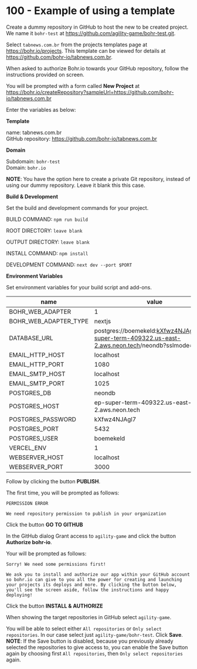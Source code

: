 # 100 - Example of using a template

Create a dummy repository in GitHub to host the new to be created project. We name it ```bohr-test``` at https://github.com/agility-game/bohr-test.git.

Select ```tabnews.com.br``` from the projects templates page at https://bohr.io/projects. This template can be viewed for details at https://github.com/bohr-io/tabnews.com.br.

When asked to authorize Bohr.io towards your GitHub repository, follow the instructions provided on screen.

You will be prompted with a form called **New Project** at https://bohr.io/createRepository?sampleUrl=https://github.com/bohr-io/tabnews.com.br

Enter the variables as below:

**Template**

name: tabnews.com.br<br/>
GitHub repository: https://github.com/bohr-io/tabnews.com.br

**Domain**

Subdomain: ```bohr-test```<br/>
Domain: ```bohr.io```

**NOTE**: You have the option here to create a private Git repository, instead of using our dummy repository. Leave it blank this this case.

**Build & Development**

Set the build and development commands for your project.

BUILD COMMAND: ```npm run build```

ROOT DIRECTORY: ```leave blank```

OUTPUT DIRECTORY: ```leave blank```

INSTALL COMMAND: ```npm install```

DEVELOPMENT COMMAND: ```next dev --port $PORT```

**Environment Variables**

Set environment variables for your build script and add-ons.

| name | value | secret |
| -- | -- | -- |
| BOHR_WEB_ADAPTER | 1 | |
| BOHR_WEB_ADAPTER_TYPE | nextjs ||
| DATABASE_URL | postgres://boemekeld:kXfwz4NJAgl7@ep-super-term-409322.us-east-2.aws.neon.tech/neondb?sslmode=require | |
| EMAIL_HTTP_HOST | localhost | |
| EMAIL_HTTP_PORT | 1080 | |
| EMAIL_SMTP_HOST | localhost | |
| EMAIL_SMTP_PORT | 1025 | |
| POSTGRES_DB | neondb | |
| POSTGRES_HOST | ep-super-term-409322.us-east-2.aws.neon.tech | |
| POSTGRES_PASSWORD | kXfwz4NJAgl7 | X |
| POSTGRES_PORT | 5432 | |
| POSTGRES_USER | boemekeld | |
| VERCEL_ENV | 1 | |
| WEBSERVER_HOST | localhost | |
| WEBSERVER_PORT | 3000 | |

Follow by clicking the button **PUBLISH**.

The first time, you will be prompted as follows:

```
PERMISSION ERROR

We need repository permission to publish in your organization
```

Click the button **GO TO GITHUB**

In the GitHub dialog Grant access to ```agility-game``` and click the button **Authorize bohr-io**.

Your will be prompted as follows:

```
Sorry! We need some permissions first!

We ask you to install and authorize our app within your GitHub account so bohr.io can give to you all the power for creating and launching your projects its deploys and more. By clicking the button below, you'll see the screen aside, follow the instructions and happy deploying!
```

Click the button **INSTALL & AUTHORIZE**

When showing the target repositories in GitHub select ```agility-game```.

You will be able to select either ```All repositories``` or ```Only select repositories```. In our case select just ```agility-game/bohr-test```. Click **Save**. **NOTE**: If the Save button is disabled, because you previously already selected the repositories to give access to, you can enable the Save button again by choosing first ```All repositories```, then ```Only select repositories``` again.



